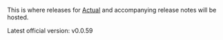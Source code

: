 This is where releases for [Actual](https://actualbudget.com) and accompanying
release notes will be hosted.

Latest official version: v0.0.59
